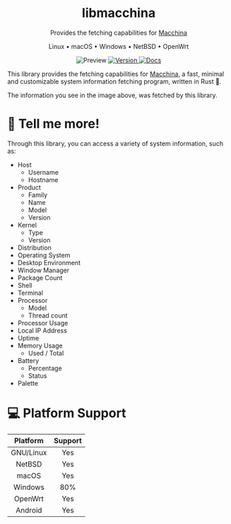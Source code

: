 <div align="center">
<h1>libmacchina</h1>

Provides the fetching capabilities for [Macchina](https://github.com/Macchina-CLI/macchina)

Linux • macOS • Windows • NetBSD • OpenWrt

<img src="screenshots/preview.png" alt="Preview" />

<a href="https://crates.io/crates/libmacchina">
    <img src="https://img.shields.io/crates/v/libmacchina" alt="Version" />
</a>

<a href="https://docs.rs/crate/libmacchina/">
    <img src="https://docs.rs/libmacchina/badge.svg" alt="Docs" />
</a>

</div>

This library provides the fetching capabilities for [Macchina](https://github.com/Macchina-CLI/macchina), a fast, minimal and customizable system information fetching program, written in Rust 🦀.

The information you see in the image above, was fetched by this library.

# 💬 Tell me more!

Through this library, you can access a variety of system information, such as:
- Host
  - Username
  - Hostname
- Product
  - Family
  - Name
  - Model
  - Version
- Kernel
  - Type
  - Version
- Distribution
- Operating System
- Desktop Environment
- Window Manager
- Package Count
- Shell
- Terminal
- Processor
  - Model
  - Thread count
- Processor Usage
- Local IP Address
- Uptime
- Memory Usage
  - Used / Total
- Battery
  - Percentage
  - Status
- Palette

# 💻 Platform Support

|  Platform |      Support       |
| :-:       |        :-:         |
| GNU/Linux |        Yes         |
| NetBSD    |        Yes         |
| macOS     |        Yes         |
| Windows   |        80%         |
| OpenWrt   |        Yes         |
| Android   |        Yes         |
